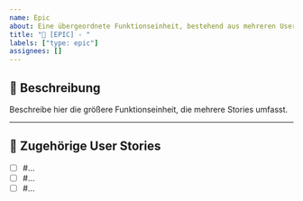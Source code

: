 ```yaml
---
name: Epic
about: Eine übergeordnete Funktionseinheit, bestehend aus mehreren User Stories
title: "🧩 [EPIC] - "
labels: ["type: epic"]
assignees: []
---
```


## 🎯 Beschreibung

Beschreibe hier die größere Funktionseinheit, die mehrere Stories umfasst.

---

## 🧷 Zugehörige User Stories

- [ ] #...
- [ ] #...
- [ ] #...
